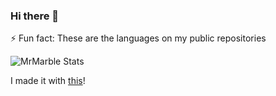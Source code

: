 ### Hi there 👋
⚡ Fun fact:
  These are the languages on my public repositories
  
   ![MrMarble Stats](https://gitlang.mrmarble.dev/mrmarble?format=svg&background=%23eee "MrMarble languages stats")

  I made it with [this](https://github.com/MrMarble/github-language-stats)!
<!--
**MrMarble/MrMarble** is a ✨ _special_ ✨ repository because its `README.md` (this file) appears on your GitHub profile.

Here are some ideas to get you started:

- 🔭 I’m currently working on ...
- 🌱 I’m currently learning ...
- 👯 I’m looking to collaborate on ...
- 🤔 I’m looking for help with ...
- 💬 Ask me about ...
- 📫 How to reach me: ...
- 😄 Pronouns: ...
- ⚡ Fun fact: ...
-->
